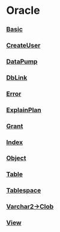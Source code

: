 Oracle
===

### [Basic](./Basic/README.md)
### [CreateUser](./CreateUser/README.md)
### [DataPump](./DataPump/README.md)
### [DbLink](./DbLink/README.md)
### [Error](./Error.md)
### [ExplainPlan](./ExplainPlan/README.md)
### [Grant](./Grant/README.md)
### [Index](./Index/README.md)
### [Object](./Object/README.md)
### [Table](./Table/README.md)
### [Tablespace](./Tablespace/README.md)
### [Varchar2->Clob](./Varchar2->Clob/README.md)
### [View](./View/README.md)
